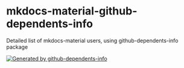 # mkdocs-material-github-dependents-info

Detailed list of mkdocs-material users, using github-dependents-info package

<!-- gh-dependents-info-used-by-start -->
[![Generated by github-dependents-info](https://img.shields.io/static/v1?label=Used%20by&message=30831&color=informational&logo=slickpic)](https://github.com/squidfunk/mkdocs-material/blob/main/docs/github-dependents-info.md)<!-- gh-dependents-info-used-by-end -->
